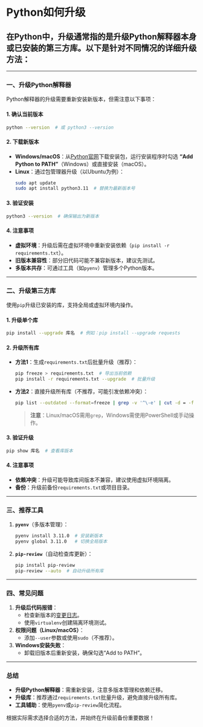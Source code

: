 # Python如何升级
## 在Python中，升级通常指的是升级Python解释器本身或已安装的第三方库。以下是针对不同情况的详细升级方法：

---

### **一、升级Python解释器**
Python解释器的升级需要重新安装新版本，但需注意以下事项：

#### **1. 确认当前版本**
```bash
python --version  # 或 python3 --version
```

#### **2. 下载新版本**
- **Windows/macOS**：从[Python官网](https://www.python.org/downloads/)下载安装包，运行安装程序时勾选 **“Add Python to PATH”**（Windows）或直接安装（macOS）。
- **Linux**：通过包管理器升级（以Ubuntu为例）：
  ```bash
  sudo apt update
  sudo apt install python3.11  # 替换为最新版本号
  ```

#### **3. 验证安装**
```bash
python3 --version  # 确保输出为新版本
```

#### **4. 注意事项**
- **虚拟环境**：升级后需在虚拟环境中重新安装依赖（`pip install -r requirements.txt`）。
- **旧版本兼容性**：部分旧代码可能不兼容新版本，建议先测试。
- **多版本共存**：可通过工具（如`pyenv`）管理多个Python版本。

---

### **二、升级第三方库**
使用`pip`升级已安装的库，支持全局或虚拟环境内操作。

#### **1. 升级单个库**
```bash
pip install --upgrade 库名  # 例如：pip install --upgrade requests
```

#### **2. 升级所有库**
- **方法1**：生成`requirements.txt`后批量升级（推荐）：
  ```bash
  pip freeze > requirements.txt  # 导出当前依赖
  pip install -r requirements.txt --upgrade  # 批量升级
  ```
- **方法2**：直接升级所有库（不推荐，可能引发依赖冲突）：
  ```bash
  pip list --outdated --format=freeze | grep -v '^\-e' | cut -d = -f 1 | xargs -n1 pip install -U
  ```
  > **注意**：Linux/macOS需用`grep`，Windows需使用PowerShell或手动操作。

#### **3. 验证升级**
```bash
pip show 库名  # 查看库版本
```

#### **4. 注意事项**
- **依赖冲突**：升级可能导致库间版本不兼容，建议使用虚拟环境隔离。
- **备份**：升级前备份`requirements.txt`或项目目录。

---

### **三、推荐工具**
1. **`pyenv`**（多版本管理）：
   ```bash
   pyenv install 3.11.0  # 安装新版本
   pyenv global 3.11.0   # 切换全局版本
   ```
2. **`pip-review`**（自动检查库更新）：
   ```bash
   pip install pip-review
   pip-review --auto  # 自动升级所有库
   ```

---

### **四、常见问题**
1. **升级后代码报错**：
   - 检查新版本的[变更日志](https://docs.python.org/3/whatsnew/)。
   - 使用`virtualenv`创建隔离环境测试。
2. **权限问题（Linux/macOS）**：
   - 添加`--user`参数或使用`sudo`（不推荐）。
3. **Windows安装失败**：
   - 卸载旧版本后重新安装，确保勾选“Add to PATH”。

---

### **总结**
- **升级Python解释器**：需重新安装，注意多版本管理和依赖迁移。
- **升级库**：推荐通过`requirements.txt`批量升级，避免直接升级所有库。
- **工具辅助**：使用`pyenv`或`pip-review`简化流程。

根据实际需求选择合适的方法，并始终在升级前备份重要数据！
